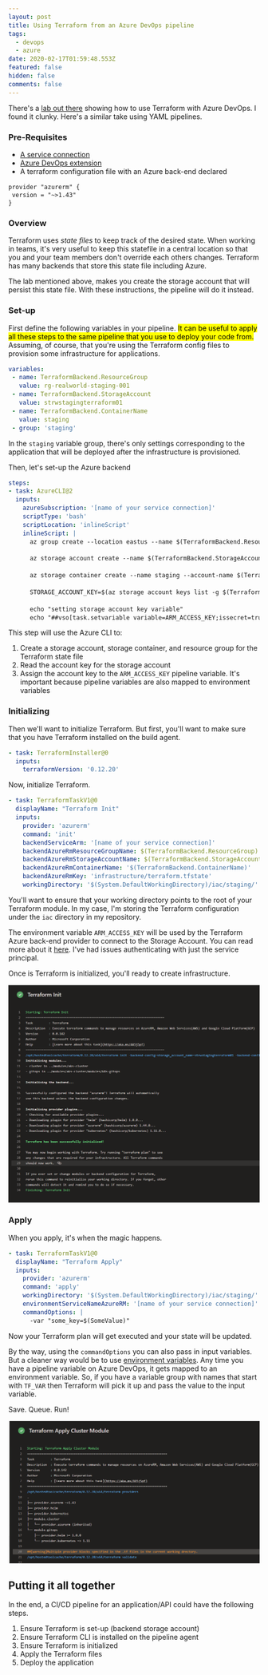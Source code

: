 ```yaml
---
layout: post
title: Using Terraform from an Azure DevOps pipeline
tags:
  - devops
  - azure
date: 2020-02-17T01:59:48.553Z
featured: false
hidden: false
comments: false
---
```

There's a [lab out there](https://www.azuredevopslabs.com/labs/vstsextend/terraform/) showing how to use Terraform with Azure DevOps. I found it clunky. Here's a similar take using YAML pipelines.

<!--more-->

### Pre-Requisites

* [A service connection](https://docs.microsoft.com/en-us/azure/devops/pipelines/library/connect-to-azure?view=azure-devops)
* [Azure DevOps extension](https://marketplace.visualstudio.com/items?itemName=ms-devlabs.custom-terraform-tasks)
* A terraform configuration file with an Azure back-end declared

```hcl
provider "azurerm" {
 version = "~>1.43"
}
```

### Overview

Terraform uses *state files* to keep track of the desired state. When working in teams, it's very useful to keep this statefile in a central location so that you and your team members don't override each others changes. Terraform has many backends that store this state file including Azure.

The lab mentioned above, makes you create the storage account that will persist this state file. With these instructions, the pipeline will do it instead.

### Set-up

First define the following variables in your pipeline. <mark> It can be useful to apply all these steps to the same pipeline that you use to deploy your code from.</mark> Assuming, of course, that you're using the Terraform config files to provision some infrastructure for applications.

```yaml
variables: 
 - name: TerraformBackend.ResourceGroup
   value: rg-realworld-staging-001
 - name: TerraformBackend.StorageAccount
   value: strwstagingterraform01
 - name: TerraformBackend.ContainerName
   value: staging
 - group: 'staging'
```

In the `staging` variable group, there's only settings corresponding to the application that will be deployed after the infrastructure is provisioned.

Then, let's set-up the Azure backend

```yaml
steps:
- task: AzureCLI@2
  inputs:
    azureSubscription: '[name of your service connection]'
    scriptType: 'bash'
    scriptLocation: 'inlineScript'
    inlineScript: |
      az group create --location eastus --name $(TerraformBackend.ResourceGroup)
      
      az storage account create --name $(TerraformBackend.StorageAccount) --resource-group $(TerraformBackend.ResourceGroup) --location eastus --sku Standard_LRS
      
      az storage container create --name staging --account-name $(TerraformBackend.StorageAccount)

      STORAGE_ACCOUNT_KEY=$(az storage account keys list -g $(TerraformBackend.ResourceGroup) -n $(TerraformBackend.StorageAccount) | jq ".[0].value" -r)

      echo "setting storage account key variable"
      echo "##vso[task.setvariable variable=ARM_ACCESS_KEY;issecret=true]$STORAGE_ACCOUNT_KEY"
```

This step will use the Azure CLI to:

1. Create a storage account, storage container, and resource group for the Terraform state file
2. Read the account key for the storage account
3. Assign the account key to the `ARM_ACCESS_KEY` pipeline variable. It's important because pipeline variables are also mapped to environment variables

### Initializing

Then we'll want to initialize Terraform. But first, you'll want to make sure that you have Terraform installed on the build agent.

```yaml
- task: TerraformInstaller@0
  inputs:
    terraformVersion: '0.12.20'
```

Now, initialize Terraform.

```yaml
- task: TerraformTaskV1@0
  displayName: "Terraform Init"
  inputs:
    provider: 'azurerm'
    command: 'init'
    backendServiceArm: '[name of your service connection]'
    backendAzureRmResourceGroupName: $(TerraformBackend.ResourceGroup)
    backendAzureRmStorageAccountName: $(TerraformBackend.StorageAccount)
    backendAzureRmContainerName: '$(TerraformBackend.ContainerName)'
    backendAzureRmKey: 'infrastructure/terraform.tfstate'
    workingDirectory: '$(System.DefaultWorkingDirectory)/iac/staging/'
```

You'll want to ensure that your working directory points to the root of your Terraform module. In my case, I'm storing the Terraform configuration under the `iac` directory in my repository.

The environment variable `ARM_ACCESS_KEY` will be used by the Terraform Azure back-end provider to connect to the Storage Account. You can read more about it [here](https://www.terraform.io/docs/backends/types/azurerm.html#configuration-variables). I've had issues authenticating with just the service principal.

Once is Terraform is initialized, you'll ready to create infrastructure.

![](/assets/uploads/2020-02-16_21-38-22.png "Terraform initialized")

### Apply

When you apply, it's when the magic happens.

```yaml
- task: TerraformTaskV1@0
  displayName: "Terraform Apply"
  inputs:
    provider: 'azurerm'
    command: 'apply'
    workingDirectory: '$(System.DefaultWorkingDirectory)/iac/staging/'
    environmentServiceNameAzureRM: '[name of your service connection]'
    commandOptions: |
      -var "some_key=$(SomeValue)"
```

Now your Terraform plan will get executed and your state will be updated.

By the way, using the `commandOptions` you can also pass in input variables. But a cleaner way would be to use [environment variables](https://www.terraform.io/docs/configuration/variables.html#environment-variables). Any time you have a pipeline variable on Azure DevOps, it gets mapped to an environment variable. So, if you have a variable group with names that start with `TF_VAR` then Terraform will pick it up and pass the value to the input variable.

Save. Queue. Run!

![](/assets/uploads/2020-02-16_21-39-04.png "Terraform applied")

## Putting it all together

In the end, a CI/CD pipeline for an application/API could have the following steps.
 
1. Ensure Terraform is set-up (backend storage account)
2. Ensure Terraform CLI is installed on the pipeline agent
3. Ensure Terraform is initialized
4. Apply the Terraform files
5. Deploy the application
